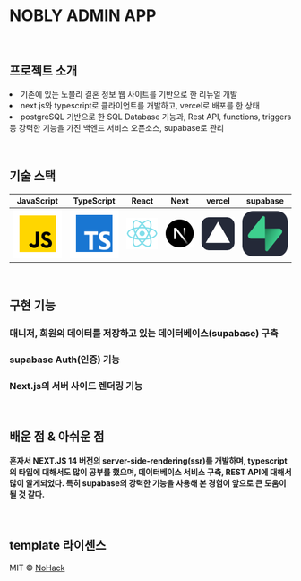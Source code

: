 # NOBLY ADMIN APP

<br>

## 프로젝트 소개

<p align="justify">
    <li>기존에 있는 노블리 결혼 정보 웹 사이트를 기반으로 한 리뉴얼 개발</li>
    <li>next.js와 typescript로 클라이언트를 개발하고, vercel로 배포를 한 상태</li>
    <li>postgreSQL 기반으로 한 SQL Database 기능과, Rest API, functions, triggers 등 강력한 기능을 가진 백엔드 서비스 오픈소스, supabase로 관리</li>
</p>

<br>

## 기술 스택

| JavaScript | TypeScript |  React   |  Next   |  vercel   | supabase |
| :--------: | :--------: | :------: | :-----: | :-------: | :------: |
|   ![js]    |   ![ts]    | ![react] | ![next] | ![vercel] | ![supa]  |

<br>

## 구현 기능

### 매니저, 회원의 데이터를 저장하고 있는 데이터베이스(supabase) 구축

### supabase Auth(인증) 기능

### Next.js의 서버 사이드 렌더링 기능

<br>

## 배운 점 & 아쉬운 점

#### 혼자서 NEXT.JS 14 버전의 server-side-rendering(ssr)를 개발하며, typescript의 타입에 대해서도 많이 공부를 했으며, 데이터베이스 서비스 구축, REST API에 대해서 많이 알게되었다. 특히 supabase의 강력한 기능을 사용해 본 경험이 앞으로 큰 도움이 될 것 같다.

<p align="justify">

</p>

<br>

## template 라이센스

MIT &copy; [NoHack](mailto:lbjp114@gmail.com)

<!-- Stack Icon Refernces -->

[js]: /public/javascript.svg
[ts]: /public/typescript.svg
[react]: /public/react.svg
[next]: /public/nextjs.svg
[vercel]: /public/vercelmd.svg
[supa]: /public/supabase.svg
